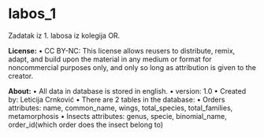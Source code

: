 # labos_1
Zadatak iz 1. labosa iz kolegija OR.

**License:**
• CC BY-NC: This license allows reusers to distribute, remix, 
  adapt, and build upon the material in any medium or format for noncommercial purposes only, 
  and only so long as attribution is given to the creator. 

**About:**
• All data in database is stored in english.
• version: 1.0
• Created by: Leticija Crnković
• There are 2 tables in the database:
  • Orders
    attributes: name, common_name, wings, total_species, total_families, metamorphosis
  • Insects
    attributes: genus, specie, binomial_name, order_id(which order does the insect belong to)
